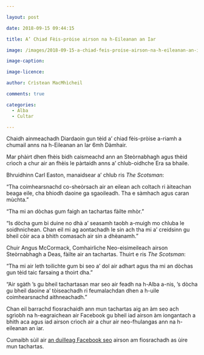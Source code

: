 ```yaml
---

layout: post

date: 2018-09-15 09:44:15

title: A’ Chiad Fèis-pròise airson na h-Eileanan an Iar

image: /images/2018-09-15-a-chiad-feis-proise-airson-na-h-eileanan-an-iar.jpg

image-caption:

image-licence:

author: Crìstean MacMhìcheil

comments: true

categories:
  - Alba
  - Cultar

---
```


Chaidh ainmeachadh Diardaoin gun tèid a&#8217; chiad fèis-pròise a-riamh a chumail anns na h-Eileanan an Iar 6mh Dàmhair.

<!--more-->

Mar phàirt dhen fhèis bidh caismeachd ann an Steòrnabhagh agus thèid crìoch a chur air an fhèis le pàrtaidh anns a&#8217; chlub-oidhche Era sa bhaile.

Bhruidhinn Carl Easton, manaidsear a&#8217; chlub ris _The Scotsman_:

&#8220;Tha coimhearsnachd co-sheòrsach air an eilean ach coltach ri àiteachan beaga eile, cha bhiodh daoine ga sgaoileadh. Tha e sàmhach agus caran mùchta.&#8221;

&#8220;Tha mi an dòchas gum faigh an tachartas fàilte mhòr.&#8221;

&#8220;Is dòcha gum bi duine no dhà a&#8217; seasamh taobh a-muigh mo chluba le soidhnichean. Chan eil mi ag aontachadh le sin ach tha mi a&#8217; creidsinn gu bheil còir aca a bhith comasach air sin a dhèanamh.&#8221;

Chuir Angus McCormack, Comhairliche Neo-eisimeileach airson Steòrnabhagh a Deas, fàilte air an tachartas. Thuirt e ris _The Scotsman_:

&#8220;Tha mi air leth toilichte gum bi seo a&#8217; dol air adhart agus tha mi an dòchas gun tèid taic farsaing a thoirt dha.&#8221;

&#8220;Air sgàth &#8217;s gu bheil tachartasan mar seo air feadh na h-Alba a-nis, &#8217;s dòcha gu bheil daoine a&#8217; tòiseachadh ri feumalachdan dhen a h-uile coimhearsnachd aithneachadh.&#8221;

Chan eil barrachd fiosrachaidh ann mun tachartas aig an àm seo ach sgrìobh na h-eagraichean air Facebook gu bheil iad airson àm iongantach a bhith aca agus iad airson crìoch air a chur air neo-fhulangas ann na h-eileanan an iar.

Cumaibh sùil air [an duilleag Facebook seo][1] airson am fiosrachadh as ùire mun tachartas.

 [1]: https://www.facebook.com/events/814850965531310/
